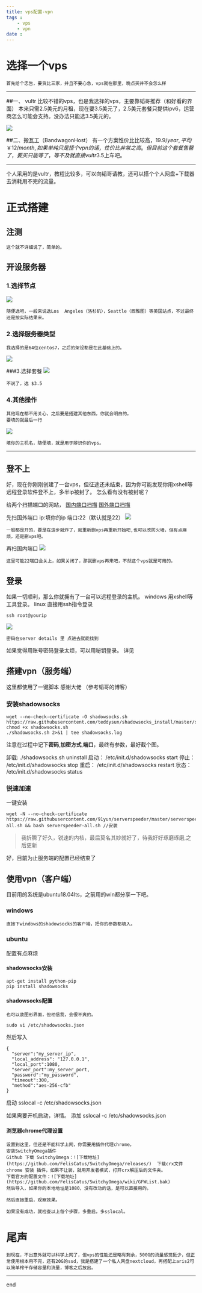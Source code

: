 ```yaml
---
title: vps配置-vpn
tags :
    - vps
    - vpn
date :
---
```

# 选择一个vps
	首先给个忠告，要货比三家，并且不要心急，vps就在那里，晚点买并不会怎么样
------

##一、 vultr
	比较不错的vps，也是我选择的vps，主要靠韬哥推荐（和好看的界面）
	本来只需2.5美元的月租，现在要3.5美元了，2.5美元套餐只提供ipv6，运营商怎么可能会支持。没办法只能选3.5美元的。
	
![](http://hub.syzhong.com:8000/nextcloud/index.php/s/7JFSzQ6JosX67w9/preview)
	
<!--more-->
##二、搬瓦工（BandwagonHost）
	有一个方案性价比比较高，$19.9/year,平均￥12/month,如果单纯只是搭个vpn的话，性价比非常之高。但目前这个套餐售罄了，要买只能等了，等不及就直接vultr$3.5上车吧。
	
------
个人采用的是vultr，教程比较多，可以向韬哥请教，还可以搭个个人网盘+下载器去消耗用不完的流量。

# 正式搭建
## 注测

	这个就不详细说了，简单的。

## 开设服务器
### 1.选择节点
![](http://hub.syzhong.com:8000/nextcloud/index.php/s/rAar2C4z5PQ7GtC/preview)
	
	随便选吧，一般来说选Los  Angeles（洛杉矶），Seattle（西雅图）等美国站点，不过最终还是按实际结果来。
### 2.选择服务器类型
	我选择的是64位centos7，之后的架设都是在此基础上的。

![](http://hub.syzhong.com:8000/nextcloud/index.php/s/j3Jt3SWSSFLfQ7S/preview)

###3.选择套餐
![](http://hub.syzhong.com:8000/nextcloud/index.php/s/ij8ZgfLiPcgBLdR/preview)

	不说了，选 $3.5


### 4.其他操作

	其他现在都不用关心，之后要是搭建其他东西，你就会明白的。
	要填的就最后一行
	
![](http://hub.syzhong.com:8000/nextcloud/index.php/s/rjjdnPJLb72ZNex/preview)
	
	填你的主机名，随便填，就是用于辨识你的vps。
------------

## 登不上
好，现在你刚刚创建了一台vps，但征途还未结束，因为你可能发现你用xshell等远程登录软件登不上，多半ip被封了。
怎么看有没有被封呢？

给两个扫描端口的网站，
[国内端口扫描](http://tool.chinaz.com/port/)
[国外端口扫描](https://www.yougetsignal.com/tools/open-ports/)

先扫国外端口
ip:填你的ip   端口:22（默认就是22）
![](http://hub.syzhong.com:8000/nextcloud/index.php/s/jcT4PNdgqnxS6yC/preview)

	一般都是开的，要是在这步就炸了，就重新删vps再重新开始吧,也可以改防火墙，但有点麻烦，还是删vps吧。

再扫国内端口
![](http://hub.syzhong.com:8000/nextcloud/index.php/s/yDFpSraRB8zwGSZ/preview)

	这里可能22端口会关上，如果关闭了，那就删vps再来吧，不然这个vps就是可用的。
## 登录

如果一切顺利，那么你就拥有了一台可以远程登录的主机。
windows 用xshell等工具登录。
linux 直接用ssh指令登录

	ssh root@yourip


![](http://hub.syzhong.com:8000/nextcloud/index.php/s/Q2wL2JoEFGBgdYe/preview)
	
	密码在server details 里 点进去就能找到

如果觉得用账号密码登录太烦，可以用秘钥登录。
详见 ![]() 

## 搭建vpn（服务端）

这里都使用了一键脚本 感谢大佬  （参考韬哥的博客）

### 安装shadowsocks
	wget --no-check-certificate -O shadowsocks.sh https://raw.githubusercontent.com/teddysun/shadowsocks_install/master/shadowsocks.sh
	chmod +x shadowsocks.sh
	./shadowsocks.sh 2>&1 | tee shadowsocks.log

注意在过程中记下**密码**,**加密方式**,**端口**，最终有参数，最好截个图。
	
卸载:
	./shadowsocks.sh uninstall
启动：
	/etc/init.d/shadowsocks start
停止：
	/etc/init.d/shadowsocks stop
重启：
	/etc/init.d/shadowsocks restart
状态：
	/etc/init.d/shadowsocks status

### 锐速加速

一键安装

	wget -N --no-check-certificate https://raw.githubusercontent.com/91yun/serverspeeder/master/serverspeeder-all.sh && bash serverspeeder-all.sh //安装

>我折腾了好久，锐速的内核，最后莫名其妙就好了，待我好好琢磨琢磨,之后更新


好，目前为止服务端的配置已经结束了

## 使用vpn（客户端）
目前用的系统是ubuntu18.04lts，之前用的win都分享一下吧。

### windows
	
	直接下windows的shadowsocks的客户端，把你的参数都填入。

### ubuntu
配置有点麻烦

#### shadowsocks安装

	apt-get install python-pip
	pip install shadowsocks

#### shadowsocks配置

	也可以装图形界面，但相信我，会很不爽的。
	
	sudo vi /etc/shadowsocks.json
	
然后写入
	
	{
	  "server":"my_server_ip",
	  "local_address": "127.0.0.1",
	  "local_port":1080,
	  "server_port":my_server_port,
	  "password":"my_password",
	  "timeout":300,
	  "method":"aes-256-cfb"
	}
	
启动
	sslocal -c /etc/shadowsocks.json
	
如果需要开机启动，详情。
	添加  sslocal -c /etc/shadowsocks.json

#### 浏览器chrome代理设置
	设置到这里，但还是不能科学上网，你需要用插件代理chrome。
	安装SwitchyOmega插件
	Github 下载 SwitchyOmega：![下载地址](https://github.com/FelisCatus/SwitchyOmega/releases/)  下载crx文件
	chrome 安装 插件，如果不让装，就用开发者模式，打开crx解压后的文件夹。
	下载官方的配置文件：![下载地址](https://github.com/FelisCatus/SwitchyOmega/wiki/GFWList.bak)
	然后导入，如果你的本地地址是1080，没有改动的话，是可以直接用的。
	
	然后直接重启，观察效果。
	
	如果没有成功，就检查以上每个步骤，多重启，多sslocal。


		

# 尾声
	到现在，不出意外就可以科学上网了，但vps的性能还是略有剩余，500G的流量感觉挺少，但正常使用根本用不完，还有20G的ssd，我是搭建了一个私人网盘nextcloud，再搭配上aris2可以简单榨干存储容量和流量，博客之后放出。



------------
end